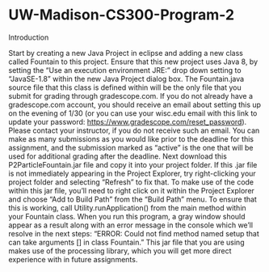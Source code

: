 # UW-Madison-CS300-Program-2

Introduction

Start by creating a new Java Project in eclipse and adding a new class called Fountain to this project. 
Ensure that this new project uses Java 8, by setting the “Use an execution environment JRE:” drop down 
setting to “JavaSE-1.8” within the new Java Project dialog box. The Fountain.java source file that this 
class is defined within will be the only file that you submit for grading through gradescope.com. If you 
do not already have a gradescope.com account, you should receive an email about setting this up on the 
evening of 1/30 (or you can use your wisc.edu email with this link to update your password: 
https://www.gradescope.com/reset_password). Please contact your instructor, if you do not receive such 
an email. You can make as many submissions as you would like prior to the deadline for this assignment, 
and the submission marked as “active” is the one that will be used for additional grading after the deadline.
Next download this P2ParticleFountain.jar file and copy it into your project folder. If this .jar file is 
not immediately appearing in the Project Explorer, try right-clicking your project folder and selecting 
“Refresh” to fix that. To make use of the code within this jar file, you’ll need to right click on it within 
the Project Explorer and choose “Add to Build Path” from the “Build Path” menu. To ensure that this is working, 
call Utility.runApplication() from the main method within your Fountain class. When you run this program, 
a gray window should appear as a result along with an error message in the console which we’ll resolve in the 
next steps: “ERROR: Could not find method named setup that can take arguments [] in class Fountain.” This jar 
file that you are using makes use of the processing library, which you will get more direct experience with in 
future assignments.
